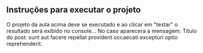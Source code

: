 ## Instruções para executar o projeto

O projeto da aula acima deve se executado e ao clicar em "testar" o resultado será exibido no console...
No caso aparecera a mensagem: 
Título do post: sunt aut facere repellat provident occaecati excepturi optio reprehenderit.